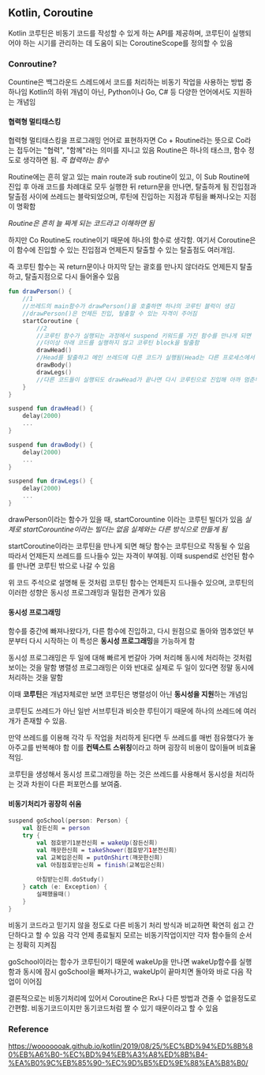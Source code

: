## Kotlin, Coroutine

Kotlin 코루틴은 비동기 코드를 작성할 수 있게 하는 API를 제공하며,
코루틴이 실행되어야 하는 시기를 관리하는 데 도움이 되는 CoroutineScope를 정의할 수 있음

### Conroutine?

Countine은 백그라운드 스레드에서 코드를 처리하는 비동기 작업을 사용하는 방법 중 하나임
Kotlin의 하위 개념이 아닌, Python이나 Go, C# 등 다양한 언어에서도 지원하는 개념임

#### 협력형 멀티태스킹

협력형 멀티태스킹을 프로그래밍 언어로 표현하자면 Co + Routine라는 뜻으로 
Co라는 접두어는 "협력", "함께"라는 의미를 지니고 있음 Routine은 하나의 태스크, 함수 정도로 생각하면 됨. 
*즉 협력하는 함수*

Routine에는 흔히 알고 있는 main route과 sub routine이 있고, 이 Sub Routine에 진입 후 
아래 코드를 차례대로 모두 실행한 뒤 return문을 만나면, 탈출하게 됨 
진입점과 탈출점 사이에 쓰레드는 블락되었으며, 루틴에 진입하는 지점과 루팀을 빠져나오는 지점이 명확함

*Routine은 흔히 늘 짜게 되는 코드라고 이해하면 됨*

하지만 Co Routine도 routine이기 때문에 하나의 함수로 생각함. 
여기서 Coroutine은 이 함수에 진입할 수 있는 진입점과 언제든지 탈출할 수 있는 탈출점도 여러개임. 

즉 코루틴 함수는 꼭 return문이나 마지막 닫는 괄호를 만나지 않더라도 
언제든지 탈출하고, 탈출지점으로 다시 들어올수 있음

```kotlin
fun drawPerson() {
    //1
    //쓰레드의 main함수가 drawPerson()을 호출하면 하나의 코루틴 블럭이 생김
	//drawPerson()은 언제든 진입, 탈출할 수 있는 자격이 주어짐
    startCoroutine {
        //2
        //코루틴 함수가 실행되는 과정에서 suspend 키워드를 가진 함수를 만나게 되면
		//더이상 아래 코드를 실행하지 않고 코루틴 block을 탈출함
        drawHead()		
        //Head를 탈출하고 메인 쓰레드에 다른 코드가 실행됨(Head는 다른 프로세스에서 계속 실행되고 있음)
        drawBody()
        drawLegs()
        //다른 코드들이 실행되도 drawHead가 끝나면 다시 코루틴으로 진입해 아까 멈춘부분부터 실행됨
    }
}

suspend fun drawHead() {
    delay(2000)
    ...
}

suspend fun drawBody() {
    delay(2000)
    ...
}

suspend fun drawLegs() {
    delay(2000)
    ...
}
```

drawPerson이라는 함수가 있을 때, startCorountine 이라는 코루틴 빌더가 있음
*실제로 startCorountine이라는 빌더는 없음 실제와는 다른 방식으로 만들게 됨*

startCoroutine이라는 코루틴을 만나게 되면 해당 함수는 코루틴으로 작동될 수 있음
따라서 언제든지 쓰레드를 드나들수 있는 자격이 부여됨. 
이때 suspend로 선언된 함수를 만나면 코루틴 밖으로 나갈 수 있음

위 코드 주석으로 설명해 둔 것처럼 코루틴 함수는 언제든지 드나들수 있으며, 
코루틴의 이러한 성향은 동시성 프로그래밍과 밀접한 관계가 있음

#### 동시성 프로그래밍

함수를 중간에 빠져나왔다가, 다른 함수에 진입하고, 다시 원점으로 돌아와 
멈추었던 부분부터 다시 시작하는 이 특성은 **동시성 프로그래밍**을 가능하게 함

동시성 프로그래밍은 두 일에 대해 빠르게 번갈아 가며 처리해 동시에 처리하는 것처럼 보이는 것을 말함
병렬성 프로그래밍은 이와 반대로 실제로 두 일이 있다면 정말 동시에 처리하는 것을 말함 

이때 **코루틴**은 개념자체로만 보면 코루틴은 병렬성이 아닌 **동시성을 지원**하는 개념임

코루틴도 쓰레드가 아닌 일반 서브루틴과 비슷한 루틴이기 때문에 하나의 쓰레드에 여러개가 존재할 수 있음.

만약 쓰레드를 이용해 각각 두 작업을 처리하게 된다면 두 쓰레드를 매번 점유했다가 놓아주고를 반복해야 함
이를 **컨텍스트 스위칭**이라고 하며 굉장히 비용이 많이들며 비효율적임.

코루틴을 생성해서 동시성 프로그래밍을 하는 것은 쓰레드를 사용해서 
동시성을 처리하는 것과 차원이 다른 퍼포먼스를 보여줌.



#### 비동기처리가 굉장히 쉬움

```kotlin
suspend goSchool(person: Person) {
    val 잠든신희 = person
    try {
        val 점호받기1분전신희 = wakeUp(잠든신희)
        val 깨끗한신희 = takeShower(점호받기1분전신희)
        val 교복입은신희 = putOnShirt(깨끗한신희)
        val 아침점호받는신희 = finish(교복입은신희)
        
        아침받는신희.doStudy()
    } catch (e: Exception) {
        실패했을때()
    }
}
```

비동기 코드라고 믿기지 않을 정도로 다른 비동기 처리 방식과 비교하면 확연히 쉽고 간단하다고 할 수 있음
각각 언제 종료될지 모르는 비동기작업이지만 각자 함수들의 순서는 정확히 지켜짐

goSchool이라는 함수가 코루틴이기 때문에 wakeUp을 만나면 wakeUp함수를 실행함과 
동시에 잠시 goSchool을 빠져나가고, wakeUp이 끝마치면 돌아와 바로 다음 작업이 이어짐

결론적으로는 비동기처리에 있어서 Coroutine은 Rx나 다른 방법과 견줄 수 없을정도로 간편함.
비동기코드이지만 동기코드처럼 짤 수 있기 때문이라고 할 수 있음

### Reference

https://wooooooak.github.io/kotlin/2019/08/25/%EC%BD%94%ED%8B%80%EB%A6%B0-%EC%BD%94%EB%A3%A8%ED%8B%B4-%EA%B0%9C%EB%85%90-%EC%9D%B5%ED%9E%88%EA%B8%B0/